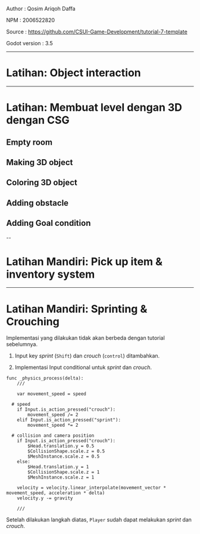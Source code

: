 Author : Qosim Ariqoh Daffa

NPM : 2006522820

Source : https://github.com/CSUI-Game-Development/tutorial-7-template

Godot version : 3.5

---

# Latihan: Object interaction

---

# Latihan: Membuat level dengan 3D dengan CSG

## Empty room

## Making 3D object

## Coloring 3D object

## Adding obstacle

## Adding Goal condition

--

# Latihan Mandiri: Pick up item & inventory system

---

# Latihan Mandiri: Sprinting & Crouching

Implementasi yang dilakukan tidak akan berbeda dengan tutorial sebelumnya.

1. Input key _sprint_ (`Shift`) dan _crouch_ (`control`) ditambahkan.

2. Implementasi Input conditional untuk _sprint_ dan _crouch_.

```
func _physics_process(delta):
	///

	var movement_speed = speed

  # speed
	if Input.is_action_pressed("crouch"):
		movement_speed /= 2
	elif Input.is_action_pressed("sprint"):
		movement_speed *= 2

  # collision and camera position
	if Input.is_action_pressed("crouch"):
		$Head.translation.y = 0.5
		$CollisionShape.scale.z = 0.5
		$MeshInstance.scale.z = 0.5
	else:
		$Head.translation.y = 1
		$CollisionShape.scale.z = 1
		$MeshInstance.scale.z = 1

	velocity = velocity.linear_interpolate(movement_vector * movement_speed, acceleration * delta)
	velocity.y -= gravity

	///
```

Setelah dilakukan langkah diatas, `Player` sudah dapat melakukan _sprint_ dan _crouch_.

